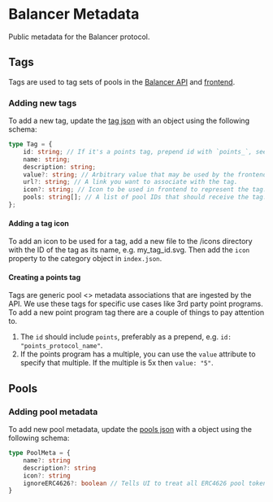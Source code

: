 # Balancer Metadata

Public metadata for the Balancer protocol.

## Tags

Tags are used to tag sets of pools in the [Balancer API](https://github.com/balancer/backend) and [frontend](https://github.com/balancer/frontend-monorepo).

### Adding new tags

To add a new tag, update the [tag json](https://github.com/balancer/metadata/blob/main/pools/tag/index.json) with an object using the following schema:

```ts
type Tag = {
    id: string; // If it's a points tag, prepend id with `points_`, see existing tags for examples.
    name: string;
    description: string;
    value?: string; // Arbitrary value that may be used by the frontend to provide more context, e.g. points multiples for points tags.
    url?: string; // A link you want to associate with the tag.
    icon?: string; // Icon to be used in frontend to represent the tag. Should be a relative path, see existing tags for examples.
    pools: string[]; // A list of pool IDs that should receive the tag.
};
```

#### Adding a tag icon

To add an icon to be used for a tag, add a new file to the /icons directory with
the ID of the tag as its name, e.g. my_tag_id.svg. Then add the
`icon` property to the category object in `index.json`.

#### Creating a points tag

Tags are generic pool <> metadata associations that are ingested by the API. We use these tags for specific use cases like 3rd party point programs. To add a new point program tag there are a couple of things to pay attention to.

1. The `id` should include `points`, preferably as a prepend, e.g. `id: "points_protocol_name"`.
2. If the points program has a multiple, you can use the `value` attribute to specify that multiple. If the multiple is 5x then `value: "5"`.

## Pools

### Adding pool metadata

To add new pool metadata, update the [pools
json](https://github.com/balancer/metadata/blob/main/pools/index.json) with a
object using the following schema:

```ts
type PoolMeta = {
    name?: string
    description?: string
    icon?: string
    ignoreERC4626?: boolean // Tells UI to treat all ERC4626 pool tokens as normal pool tokens rather than boosted pool tokens.
}
